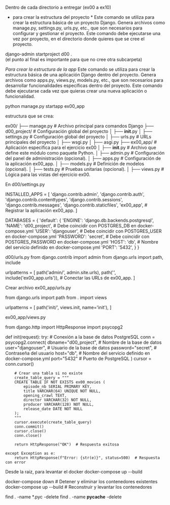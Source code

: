 
Dentro de cada directorio a entregar (ex00 a ex10)

* para crear la estructura del proyecto *
Este comando se utiliza para crear la estructura básica de un proyecto Django. Genera archivos como manage.py, settings.py, urls.py, etc., que son necesarios para configurar y gestionar el proyecto. Este comando debe ejecutarse una vez por proyecto, en el directorio donde quieres que se cree el proyecto.

django-admin startproject d00 .   
(el punto al final es importante para que no cree otra subcarpeta)


*Para crear la estructura de la app*
Este comando se utiliza para crear la estructura básica de una aplicación Django dentro del proyecto. Genera archivos como apps.py, views.py, models.py, etc., que son necesarios para desarrollar funcionalidades específicas dentro del proyecto. Este comando debe ejecutarse cada vez que quieras crear una nueva aplicación o funcionalidad.

python manage.py startapp ex00_app

estructura que se crea:

ex00/
├── manage.py                 # Archivo principal para comandos Django
├── d00_project/              # Configuración global del proyecto
│   ├── __init__.py
│   ├── settings.py           # Configuración global del proyecto
│   ├── urls.py               # URLs principales del proyecto
│   ├── wsgi.py
│   ├── asgi.py
├── ex00_app/                 # Aplicación específica para el ejercicio ex00
│   ├── __init__.py           # Archivo que define este módulo como paquete Python.
│   ├── admin.py              # Configuración del panel de administración (opcional).
│   ├── apps.py               # Configuración de la aplicación ex00_app.
│   ├── models.py             # Definición de modelos (opcional).
│   ├── tests.py              # Pruebas unitarias (opcional).
│   ├── views.py              # Lógica para las vistas del ejercicio ex00.

En d00/settings.py

INSTALLED_APPS = [
    'django.contrib.admin',
    'django.contrib.auth',
    'django.contrib.contenttypes',
    'django.contrib.sessions',
    'django.contrib.messages',
    'django.contrib.staticfiles',
    'ex00_app',  # Registrar la aplicación ex00_app.
]

DATABASES = {
    'default': {
        'ENGINE': 'django.db.backends.postgresql',
        'NAME': 'd00_project',  # Debe coincidir con POSTGRES_DB en docker-compose.yml
        'USER': 'djangouser',   # Debe coincidir con POSTGRES_USER en docker-compose.yml
        'PASSWORD': 'secret',   # Debe coincidir con POSTGRES_PASSWORD en docker-compose.yml
        'HOST': 'db',           # Nombre del servicio definido en docker-compose.yml
        'PORT': '5432',
    }
}


d00/urls.py
from django.contrib import admin
from django.urls import path, include

urlpatterns = [
    path('admin/', admin.site.urls),
    path('', include('ex00_app.urls')),  # Conectar las URLs de ex00_app.
]

Crear archivo ex00_app/urls.py

from django.urls import path
from . import views

urlpatterns = [
    path('init/', views.init, name='init'),
]

ex00_app/views.py

from django.http import HttpResponse
import psycopg2

def init(request):
    try:
        # Conexión a la base de datos PostgreSQL
        conn = psycopg2.connect(
            dbname="d00_project",  # Nombre de la base de datos
            user="djangouser",     # Usuario de la base de datos
            password="secret",     # Contraseña del usuario
            host="db",             # Nombre del servicio definido en docker-compose.yml
            port="5432"            # Puerto de PostgreSQL
        )
        cursor = conn.cursor()

        # Crear una tabla si no existe
        create_table_query = """
        CREATE TABLE IF NOT EXISTS ex00_movies (
            episode_nb SERIAL PRIMARY KEY,
            title VARCHAR(64) UNIQUE NOT NULL,
            opening_crawl TEXT,
            director VARCHAR(32) NOT NULL,
            producer VARCHAR(128) NOT NULL,
            release_date DATE NOT NULL
        );
        """
        cursor.execute(create_table_query)
        conn.commit()
        cursor.close()
        conn.close()

        return HttpResponse("OK")  # Respuesta exitosa

    except Exception as e:
        return HttpResponse(f"Error: {str(e)}", status=500)  # Respuesta con error


Desde la raiz, para levantar el docker
docker-compose up --build


docker-compose down  # Detener y eliminar los contenedores existentes
docker-compose up --build  # Reconstruir y levantar los contenedores



find . -name \*.pyc -delete
find . -name __pycache__ -delete